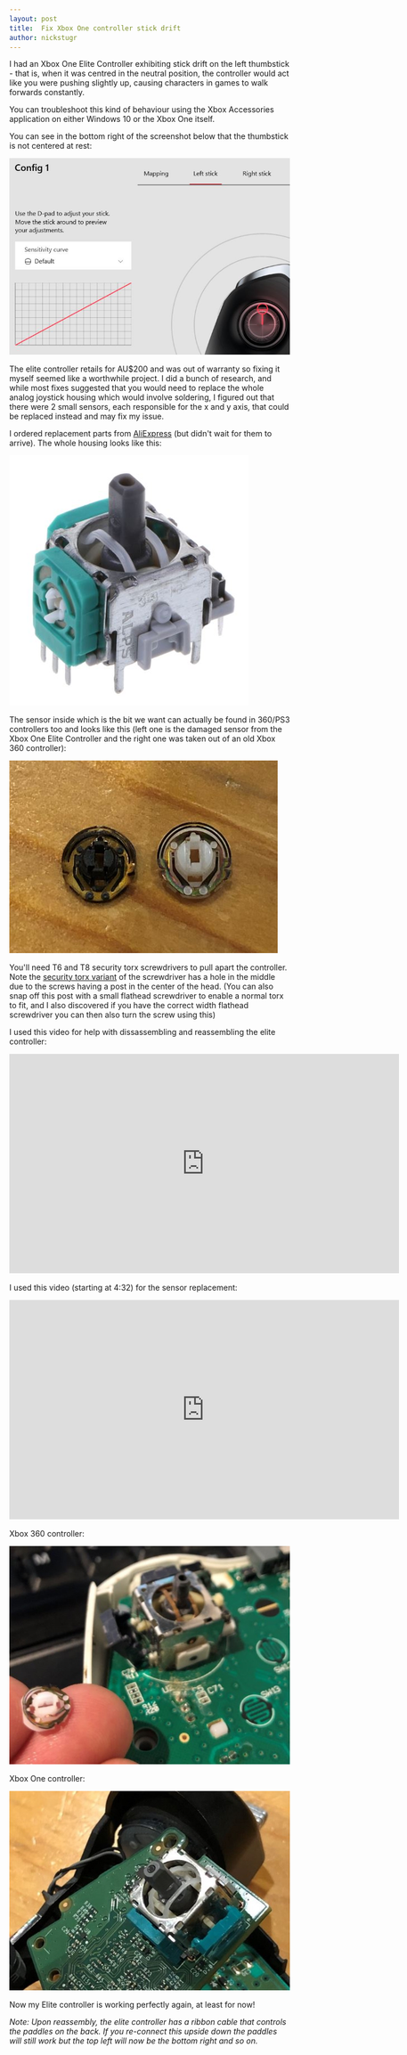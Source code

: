 ```yaml
---
layout: post
title:  Fix Xbox One controller stick drift
author: nickstugr
---
```


I had an Xbox One Elite Controller exhibiting stick drift on the left thumbstick - that is, when it was centred in the neutral position, the controller would act like you were pushing slightly up, causing characters in games to walk forwards constantly.

You can troubleshoot this kind of behaviour using the Xbox Accessories application on either Windows 10 or the Xbox One itself.

You can see in the bottom right of the screenshot below that the thumbstick is not centered at rest:

![stick drift](/assets/posts/xbox/stick-drift.jpg)

The elite controller retails for AU$200 and was out of warranty so fixing it myself seemed like a worthwhile project. I did a bunch of research, and while most fixes suggested that you would need to replace the whole analog joystick housing which would involve soldering, I figured out that there were 2 small sensors, each responsible for the x and y axis, that could be replaced instead and may fix my issue.

I ordered replacement parts from [AliExpress](https://www.aliexpress.com/item/32897474633.html) (but didn't wait for them to arrive). The whole housing looks like this:

![analog joystick](/assets/posts/xbox/analog-joystick.jpg)

The sensor inside which is the bit we want can actually be found in 360/PS3 controllers too and looks like this (left one is the damaged sensor from the Xbox One Elite Controller and the right one was taken out of an old Xbox 360 controller):

![sensor](/assets/posts/xbox/sensor.jpg)

You'll need T6 and T8 security torx screwdrivers to pull apart the controller. Note the [security torx variant](https://en.wikipedia.org/wiki/Torx#Variants) of the screwdriver has a hole in the middle due to the screws having a post in the center of the head. (You can also snap off this post with a small flathead screwdriver to enable a normal torx to fit, and I also discovered if you have the correct width flathead screwdriver you can then also turn the screw using this) 

I used this video for help with dissassembling and reassembling the elite controller:
<iframe width="700" height="394" src="https://www.youtube.com/embed/tLt7lPE6bXI" frameborder="0" allowfullscreen></iframe>

I used this video (starting at 4:32) for the sensor replacement:
<iframe width="700" height="394" src="https://www.youtube.com/embed/MoqW3PukDK0?start=272" frameborder="0" allowfullscreen></iframe>

Xbox 360 controller:

![xbox 360 controller](/assets/posts/xbox/xbox-360.jpg)

Xbox One controller:

![xbox one controller](/assets/posts/xbox/xbox-one.jpg)

Now my Elite controller is working perfectly again, at least for now!

_Note: Upon reassembly, the elite controller has a ribbon cable that controls the paddles on the back. If you re-connect this upside down the paddles will still work but the top left will now be the bottom right and so on._